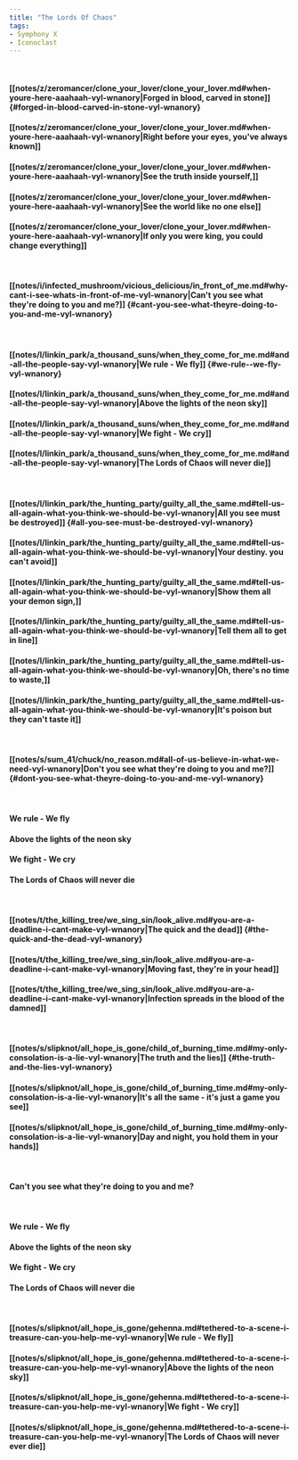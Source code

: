 ```yaml
---
title: "The Lords Of Chaos"
tags:
- Symphony X
- Iconoclast
---
```

&nbsp;
#### [[notes/z/zeromancer/clone_your_lover/clone_your_lover.md#when-youre-here-aaahaah-vyl-wnanory|Forged in blood, carved in stone]] {#forged-in-blood-carved-in-stone-vyl-wnanory}
#### [[notes/z/zeromancer/clone_your_lover/clone_your_lover.md#when-youre-here-aaahaah-vyl-wnanory|Right before your eyes, you've always known]]
#### [[notes/z/zeromancer/clone_your_lover/clone_your_lover.md#when-youre-here-aaahaah-vyl-wnanory|See the truth inside yourself,]]
#### [[notes/z/zeromancer/clone_your_lover/clone_your_lover.md#when-youre-here-aaahaah-vyl-wnanory|See the world like no one else]]
#### [[notes/z/zeromancer/clone_your_lover/clone_your_lover.md#when-youre-here-aaahaah-vyl-wnanory|If only you were king, you could change everything]]
&nbsp;
#### [[notes/i/infected_mushroom/vicious_delicious/in_front_of_me.md#why-cant-i-see-whats-in-front-of-me-vyl-wnanory|Can't you see what they're doing to you and me?]] {#cant-you-see-what-theyre-doing-to-you-and-me-vyl-wnanory}
&nbsp;
#### [[notes/l/linkin_park/a_thousand_suns/when_they_come_for_me.md#and-all-the-people-say-vyl-wnanory|We rule - We fly]] {#we-rule--we-fly-vyl-wnanory}
#### [[notes/l/linkin_park/a_thousand_suns/when_they_come_for_me.md#and-all-the-people-say-vyl-wnanory|Above the lights of the neon sky]]
#### [[notes/l/linkin_park/a_thousand_suns/when_they_come_for_me.md#and-all-the-people-say-vyl-wnanory|We fight - We cry]]
#### [[notes/l/linkin_park/a_thousand_suns/when_they_come_for_me.md#and-all-the-people-say-vyl-wnanory|The Lords of Chaos will never die]]
&nbsp;
#### [[notes/l/linkin_park/the_hunting_party/guilty_all_the_same.md#tell-us-all-again-what-you-think-we-should-be-vyl-wnanory|All you see must be destroyed]] {#all-you-see-must-be-destroyed-vyl-wnanory}
#### [[notes/l/linkin_park/the_hunting_party/guilty_all_the_same.md#tell-us-all-again-what-you-think-we-should-be-vyl-wnanory|Your destiny. you can't avoid]]
#### [[notes/l/linkin_park/the_hunting_party/guilty_all_the_same.md#tell-us-all-again-what-you-think-we-should-be-vyl-wnanory|Show them all your demon sign,]]
#### [[notes/l/linkin_park/the_hunting_party/guilty_all_the_same.md#tell-us-all-again-what-you-think-we-should-be-vyl-wnanory|Tell them all to get in line]]
#### [[notes/l/linkin_park/the_hunting_party/guilty_all_the_same.md#tell-us-all-again-what-you-think-we-should-be-vyl-wnanory|Oh, there's no time to waste,]]
#### [[notes/l/linkin_park/the_hunting_party/guilty_all_the_same.md#tell-us-all-again-what-you-think-we-should-be-vyl-wnanory|It's poison but they can't taste it]]
&nbsp;
#### [[notes/s/sum_41/chuck/no_reason.md#all-of-us-believe-in-what-we-need-vyl-wnanory|Don't you see what they're doing to you and me?]] {#dont-you-see-what-theyre-doing-to-you-and-me-vyl-wnanory}
&nbsp;
#### We rule - We fly
#### Above the lights of the neon sky
#### We fight - We cry
#### The Lords of Chaos will never die
&nbsp;
#### [[notes/t/the_killing_tree/we_sing_sin/look_alive.md#you-are-a-deadline-i-cant-make-vyl-wnanory|The quick and the dead]] {#the-quick-and-the-dead-vyl-wnanory}
#### [[notes/t/the_killing_tree/we_sing_sin/look_alive.md#you-are-a-deadline-i-cant-make-vyl-wnanory|Moving fast, they're in your head]]
#### [[notes/t/the_killing_tree/we_sing_sin/look_alive.md#you-are-a-deadline-i-cant-make-vyl-wnanory|Infection spreads in the blood of the damned]]
&nbsp;
#### [[notes/s/slipknot/all_hope_is_gone/child_of_burning_time.md#my-only-consolation-is-a-lie-vyl-wnanory|The truth and the lies]] {#the-truth-and-the-lies-vyl-wnanory}
#### [[notes/s/slipknot/all_hope_is_gone/child_of_burning_time.md#my-only-consolation-is-a-lie-vyl-wnanory|It's all the same - it's just a game you see]]
#### [[notes/s/slipknot/all_hope_is_gone/child_of_burning_time.md#my-only-consolation-is-a-lie-vyl-wnanory|Day and night, you hold them in your hands]]
&nbsp;
#### Can't you see what they're doing to you and me?
&nbsp;
#### We rule - We fly
#### Above the lights of the neon sky
#### We fight - We cry
#### The Lords of Chaos will never die
&nbsp;
#### [[notes/s/slipknot/all_hope_is_gone/gehenna.md#tethered-to-a-scene-i-treasure-can-you-help-me-vyl-wnanory|We rule - We fly]]
#### [[notes/s/slipknot/all_hope_is_gone/gehenna.md#tethered-to-a-scene-i-treasure-can-you-help-me-vyl-wnanory|Above the lights of the neon sky]]
#### [[notes/s/slipknot/all_hope_is_gone/gehenna.md#tethered-to-a-scene-i-treasure-can-you-help-me-vyl-wnanory|We fight - We cry]]
#### [[notes/s/slipknot/all_hope_is_gone/gehenna.md#tethered-to-a-scene-i-treasure-can-you-help-me-vyl-wnanory|The Lords of Chaos will never ever die]]
